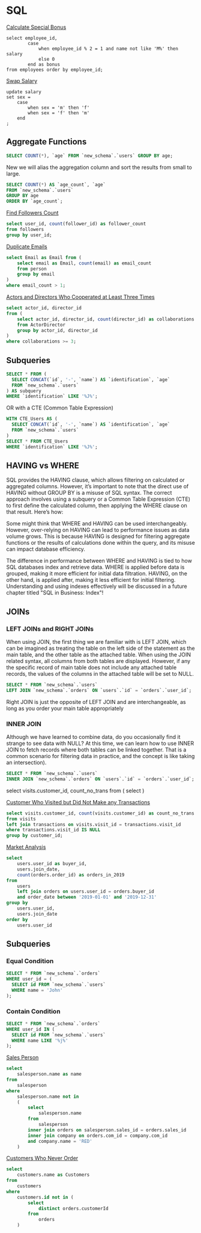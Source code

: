 # SQL

[Calculate Special Bonus](https://leetcode.com/explore/learn/card/sql-language/683/sql-syntax/4321/)

```PostgreSQL
select employee_id, 
        case 
            when employee_id % 2 = 1 and name not like 'M%' then salary
            else 0
        end as bonus
from employees order by employee_id;
```

[Swap Salary](https://leetcode.com/explore/learn/card/sql-language/683/sql-syntax/4323/)

```PostgreSQL
update salary 
set sex =
    case
        when sex = 'm' then 'f'
        when sex = 'f' then 'm'
    end
;
```

## Aggregate Functions

```SQL
SELECT COUNT(*), `age` FROM `new_schema`.`users` GROUP BY age;
```

New we will alias the aggregation column and sort the results from small to large.

```SQL
SELECT COUNT(*) AS `age_count`, `age`
FROM `new_schema`.`users`
GROUP BY age
ORDER BY `age_count`;
```

[Find Followers Count](https://leetcode.com/explore/learn/card/sql-language/683/sql-syntax/4328/)
```SQL
select user_id, count(follower_id) as follower_count
from followers
group by user_id;
```

[Duplicate Emails](https://leetcode.com/explore/learn/card/sql-language/683/sql-syntax/4330/)
```SQL
select Email as Email from (
    select email as Email, count(email) as email_count
    from person
    group by email
)
where email_count > 1;
```

[Actors and Directors Who Cooperated at Least Three Times](https://leetcode.com/explore/learn/card/sql-language/683/sql-syntax/4331/)
```SQL
select actor_id, director_id
from (
    select actor_id, director_id, count(director_id) as collaborations
    from ActorDirector
    group by actor_id, director_id
)
where collaborations >= 3;
```

## Subqueries

```SQL
SELECT * FROM (
  SELECT CONCAT(`id`, '-', `name`) AS `identification`, `age` 
  FROM `new_schema`.`users`
) AS subquery
WHERE `identification` LIKE '%J%';
```
OR with a CTE (Common Table Expression)
```SQL
WITH CTE_Users AS (
  SELECT CONCAT(`id`, '-', `name`) AS `identification`, `age`
  FROM `new_schema`.`users`
)
SELECT * FROM CTE_Users
WHERE `identification` LIKE '%J%';
```

## HAVING vs WHERE

SQL provides the HAVING clause, which allows filtering on calculated or aggregated columns. However, it’s important to note that the direct use of HAVING without GROUP BY is a misuse of SQL syntax. The correct approach involves using a subquery or a Common Table Expression (CTE) to first define the calculated column, then applying the WHERE clause on that result. Here’s how:

Some might think that WHERE and HAVING can be used interchangeably. However, over-relying on HAVING can lead to performance issues as data volume grows. This is because HAVING is designed for filtering aggregate functions or the results of calculations done within the query, and its misuse can impact database efficiency.

The difference in performance between WHERE and HAVING is tied to how SQL databases index and retrieve data. WHERE is applied before data is grouped, making it more efficient for initial data filtration. HAVING, on the other hand, is applied after, making it less efficient for initial filtering. Understanding and using indexes effectively will be discussed in a future chapter titled "SQL in Business: Index"!


## JOINs

### LEFT JOINs and RIGHT JOINs

When using JOIN, the first thing we are familiar with is LEFT JOIN, which can be imagined as treating the table on the left side of the statement as the main table, and the other table as the attached table. When using the JOIN related syntax, all columns from both tables are displayed. However, if any the specific record of main table does not include any attached table records, the values of the columns in the attached table will be set to NULL.

```SQL
SELECT * FROM `new_schema`.`users`
LEFT JOIN `new_schema`.`orders` ON `users`.`id` = `orders`.`user_id`;
```

Right JOIN is just the opposite of LEFT JOIN and are interchangeable, as long as you order your main table appropriately

### INNER JOIN 

Although we have learned to combine data, do you occasionally find it strange to see data with NULL? At this time, we can learn how to use INNER JOIN to fetch records where both tables can be linked together. That is a common scenario for filtering data in practice, and the concept is like taking an intersection).

```SQL
SELECT * FROM `new_schema`.`users`
INNER JOIN `new_schema`.`orders` ON `users`.`id` = `orders`.`user_id`;
```

select visits.customer_id, count_no_trans from (
 select
)

[Customer Who Visited but Did Not Make any Transactions](https://leetcode.com/explore/learn/card/sql-language/684/sql-relationship/4338/)

```SQL
select visits.customer_id, count(visits.customer_id) as count_no_trans 
from visits
left join transactions on visits.visit_id = transactions.visit_id
where transactions.visit_id IS NULL 
group by customer_id;
```

[Market Analysis](https://leetcode.com/problems/market-analysis-i/description/)
```SQL
select 
    users.user_id as buyer_id, 
    users.join_date,
    count(orders.order_id) as orders_in_2019
from 
    users 
    left join orders on users.user_id = orders.buyer_id
    and order_date between '2019-01-01' and '2019-12-31'
group by 
    users.user_id,
    users.join_date
order by 
    users.user_id
```

## Subqueries

### Equal Condition
```SQL
SELECT * FROM `new_schema`.`orders`
WHERE user_id = (
  SELECT id FROM `new_schema`.`users`
  WHERE name = 'John'
);
```

### Contain Condition
```SQL
SELECT * FROM `new_schema`.`orders`
WHERE user_id IN (
  SELECT id FROM `new_schema`.`users`
  WHERE name LIKE '%j%'
);
```

[Sales Person](https://leetcode.com/explore/learn/card/sql-language/684/sql-relationship/4342/)
```SQL
select 
    salesperson.name as name
from 
    salesperson
where 
    salesperson.name not in 
    (
        select 
            salesperson.name
        from 
            salesperson
        inner join orders on salesperson.sales_id = orders.sales_id
        inner join company on orders.com_id = company.com_id
        and company.name = 'RED'
    )
```

[Customers Who Never Order](https://leetcode.com/explore/learn/card/sql-language/684/sql-relationship/4343/)
```SQL
select 
    customers.name as Customers
from
    customers
where 
    customers.id not in (
        select 
            distinct orders.customerId
        from
            orders
    )
```
